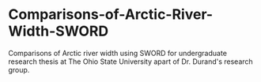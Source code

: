 # Comparisons-of-Arctic-River-Width-SWORD
Comparisons of Arctic river width using SWORD for undergraduate research thesis at The Ohio State University apart of Dr. Durand's research group.
